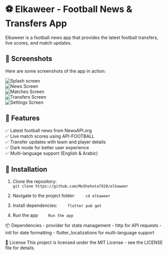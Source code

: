 # ⚽ Elkaweer - Football News & Transfers App  

Elkaweer is a football news app that provides the latest football transfers, live scores, and match updates.  

## 📸 Screenshots  

Here are some screenshots of the app in action:  

![Splash screen](screenshots/screenshot1.jpg)  
![News Screen](screenshots/screenshot2.jpg)  
![Matches Screen](screenshots/screenshot3.jpg)  
![Transfers Screen](screenshots/screenshot4.jpg)  
![Settings Screen](screenshots/screenshot5.jpg)  

## 🚀 Features  

✅ Latest football news from NewsAPI.org  
✅ Live match scores using API-FOOTBALL  
✅ Transfer updates with team and player details  
✅ Dark mode for better user experience  
✅ Multi-language support (English & Arabic)  

## 🔧 Installation  

1. Clone the repository:  
   `git clone https://github.com/MoShehata7920/elkaweer`

2. Navigate to the project folder:
`    cd elkaweer`

3. Install dependencies:
`    flutter pub get`

4. Run the app
`    Run the app`

📦 Dependencies
    - provider for state management
    - http for API requests
    - intl for date formatting
    - flutter_localizations for multi-language support

📄 License
    This project is licensed under the MIT License - see the LICENSE file for details.

